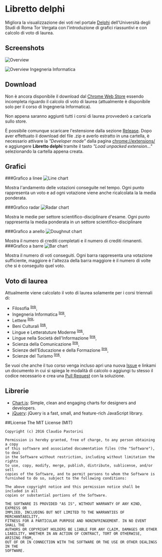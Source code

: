 # Libretto delphi

Migliora la visualizzazione dei voti nel portale [Delphi](https://delphi.uniroma2.it) dell'Università degli Studi di Roma Tor Vergata con l'introduzione di grafici riassuntivi e con calcolo di voto di laurea.

## Screenshots

![Overview](resources/overview.png)

![Overview Ingegneria Informatica](resources/libretto.png)

## Download
Non è ancora disponibile il download dal [Chrome Web Store](https://chrome.google.com/webstore/category/extensions) essendo incompleta riguardo il calcolo di voto di laurea (attualmente è disponibile solo per il corso di Ingegneria Informatica).

Non appena saranno aggiunti tutti i corsi di laurea provvederò a caricarla sullo store. 

È possibile comunque scaricare l'estensione dalla sezione [Release](https://github.com/pincopallino93/Libretto-Delphi/releases). 
Dopo aver effettuato il download del file .zip e averlo estratto in una cartella, è necessario attivare la *"Developer mode"* dalla pagina [chrome://extensions/](chrome://extensions/) e aggiungere **Libretto delphi** tramite il tasto *"Load unpacked extension..."* selezionando la cartella appena creata.

## Grafici
###Grafico a linee
![Line chart](resources/line.png)

Mostra l'andamento delle votazioni conseguite nel tempo.
Ogni punto rappresenta un voto e ad ogni votazione viene anche ricalcolata la la media ponderata.

###Grafico radar
![Radar chart](resources/radar.png)

Mostra le medie per settore scientifico-disciplinare d'esame.
Ogni punto rappresenta la media ponderata in un settore scientifico-disciplinare

###Grafico a anello
![Doughnut chart](resources/doughnut.png)

Mostra il numero di crediti completati e il numero di crediti rimanenti.
###Grafico a barre
![Bar chart](resources/bar.png)

Mostra il numero di voti conseguiti.
Ogni barra rappresenta una votazione sufficiente, maggiore è l'altezza della barra maggiore è il numero di volte che si è conseguito quel voto.


## Voto di laurea
Attualmente viene calcolato il voto di laurea solamente per i corsi triennali di: 
* Filosofia <sup>[link](https://sites.google.com/site/segreterialettereuniroma2/home/come-fare-per/tesi-di-laurea/punti-assegnati-in-seduta-di-laurea)</sup>, 
* Ingegneria Informatica <sup>[link](http://inginformatica.uniroma2.it/media/valut_pfin_trien16.pdf)</sup>, 
* Lettere <sup>[link](https://sites.google.com/site/segreterialettereuniroma2/home/come-fare-per/tesi-di-laurea/punti-assegnati-in-seduta-di-laurea), 
* Beni Culturali <sup>[link](https://sites.google.com/site/segreterialettereuniroma2/home/come-fare-per/tesi-di-laurea/punti-assegnati-in-seduta-di-laurea)</sup>,
* Lingue e Letteratuture Moderne <sup>[link](https://sites.google.com/site/segreterialettereuniroma2/home/come-fare-per/tesi-di-laurea/punti-assegnati-in-seduta-di-laurea)</sup>,
* Lingue nella Società dell'Informazione <sup>[link](https://sites.google.com/site/segreterialettereuniroma2/home/come-fare-per/tesi-di-laurea/punti-assegnati-in-seduta-di-laurea)</sup>,
* Scienza della Comunicazione <sup>[link](https://sites.google.com/site/segreterialettereuniroma2/home/come-fare-per/tesi-di-laurea/punti-assegnati-in-seduta-di-laurea)</sup>,
* Scienze dell'Educazione e della Formazione <sup>[link](https://sites.google.com/site/segreterialettereuniroma2/home/come-fare-per/tesi-di-laurea/punti-assegnati-in-seduta-di-laurea)</sup>,
* Scienze del Turismo <sup>[link](https://sites.google.com/site/segreterialettereuniroma2/home/come-fare-per/tesi-di-laurea/punti-assegnati-in-seduta-di-laurea)</sup>.

Se vuoi che anche il tuo corso venga incluso apri una nuova [Issue](https://github.com/pincopallino93/Libretto-Delphi/issues) e linkami un documento in cui si spiega le modalità di calcolo o aggiungi tu stesso il codice necessario e crea una [Pull Request](https://github.com/pincopallino93/Libretto-Delphi/pulls) con la soluzione.

## Librerie
* [Chart.js](http://www.chartjs.org/): Simple, clean and engaging charts for designers and developers.
* [jQuery](https://jquery.com/): jQuery is a fast, small, and feature-rich JavaScript library.

##License
    The MIT License (MIT)
    
    Copyright (c) 2016 Claudio Pastorini
    
    Permission is hereby granted, free of charge, to any person obtaining a copy
    of this software and associated documentation files (the "Software"), to deal
    in the Software without restriction, including without limitation the rights
    to use, copy, modify, merge, publish, distribute, sublicense, and/or sell
    copies of the Software, and to permit persons to whom the Software is
    furnished to do so, subject to the following conditions:
    
    The above copyright notice and this permission notice shall be included in all
    copies or substantial portions of the Software.
    
    THE SOFTWARE IS PROVIDED "AS IS", WITHOUT WARRANTY OF ANY KIND, EXPRESS OR
    IMPLIED, INCLUDING BUT NOT LIMITED TO THE WARRANTIES OF MERCHANTABILITY,
    FITNESS FOR A PARTICULAR PURPOSE AND NONINFRINGEMENT. IN NO EVENT SHALL THE
    AUTHORS OR COPYRIGHT HOLDERS BE LIABLE FOR ANY CLAIM, DAMAGES OR OTHER
    LIABILITY, WHETHER IN AN ACTION OF CONTRACT, TORT OR OTHERWISE, ARISING FROM,
    OUT OF OR IN CONNECTION WITH THE SOFTWARE OR THE USE OR OTHER DEALINGS IN THE
    SOFTWARE.